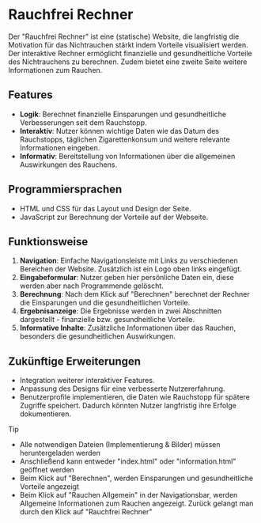 # Rauchfrei Rechner

Der "Rauchfrei Rechner" ist eine (statische) Website, die langfristig die Motivation für das Nichtrauchen stärkt indem Vorteile visualisiert werden. Der interaktive Rechner ermöglicht finanzielle und gesundheitliche Vorteile des Nichtrauchens zu berechnen. Zudem bietet eine zweite Seite weitere Informationen zum Rauchen. 

## Features

- **Logik**: Berechnet finanzielle Einsparungen und gesundheitliche Verbesserungen seit dem Rauchstopp.
- **Interaktiv**: Nutzer können wichtige Daten wie das Datum des Rauchstopps, täglichen Zigarettenkonsum und weitere relevante Informationen eingeben.
- **Informativ**: Bereitstellung von Informationen über die allgemeinen Auswirkungen des Rauchens.

## Programmiersprachen

- HTML und CSS für das Layout und Design der Seite. 
- JavaScript zur Berechnung der Vorteile auf der Webseite.

## Funktionsweise

1. **Navigation**: Einfache Navigationsleiste mit Links zu verschiedenen Bereichen der Website. Zusätzlich ist ein Logo oben links eingefügt. 
2. **Eingabeformular**: Nutzer geben hier persönliche Daten ein, diese werden aber nach Programmende gelöscht. 
3. **Berechnung**: Nach dem Klick auf "Berechnen" berechnet der Rechner die Einsparungen und die gesundheitlichen Vorteile.
4. **Ergebnisanzeige**: Die Ergebnisse werden in zwei Abschnitten dargestellt - finanzielle bzw. gesundheitliche Vorteile.
6. **Informative Inhalte**: Zusätzliche Informationen über das Rauchen, besonders die gesundheitlichen Auswirkungen. 


## Zukünftige Erweiterungen

- Integration weiterer interaktiver Features.
- Anpassung des Designs für eine verbesserte Nutzererfahrung.
- Benutzerprofile implementieren, die Daten wie Rauchstopp für spätere Zugriffe speichert. Dadurch könnten Nutzer langfristig ihre Erfolge dokumentieren. 


> [!TIP]
> - Alle notwendigen Dateien (Implementierung & Bilder) müssen heruntergeladen werden
> - Anschließend kann entweder "index.html" oder "information.html" geöffnet werden
> - Beim Klick auf "Berechnen", werden Einsparungen und gesundheitliche Vorteile angezeigt
> - Beim Klick auf "Rauchen Allgemein" in der Navigationsbar, werden Allgemeine Informationen zum Rauchen angezeigt. Zurück gelangt man durch den Klick auf "Rauchfrei Rechner"
